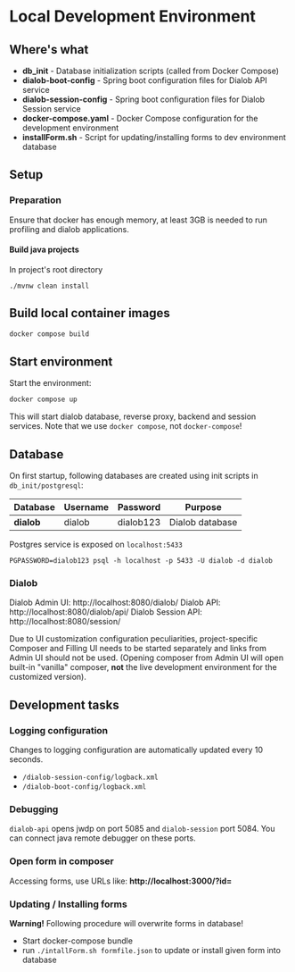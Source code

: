 # Local Development Environment

## Where's what

* **db_init** - Database initialization scripts (called from Docker Compose)
* **dialob-boot-config** - Spring boot configuration files for Dialob API service
* **dialob-session-config** - Spring boot configuration files for Dialob Session service
* **docker-compose.yaml** - Docker Compose configuration for the development environment
* **installForm.sh** - Script for updating/installing forms to dev environment database

## Setup

### Preparation
Ensure that docker has enough memory, at least 3GB is needed to run profiling and dialob applications.

#### Build java projects

In project's root directory

```shell
./mvnw clean install
```

## Build local container images

```bash
docker compose build
```

## Start environment

Start the environment:
```bash
docker compose up
```

This will start dialob database, reverse proxy, backend and session services. Note that we use `docker compose`, not `docker-compose`!

## Database

On first startup, following databases are created using init scripts in `db_init/postgresql`:

| Database   | Username | Password  | Purpose           |
|------------|----------|-----------|-------------------|
| **dialob** | dialob   | dialob123 | Dialob database   |

Postgres service is exposed on `localhost:5433`

```shell
PGPASSWORD=dialob123 psql -h localhost -p 5433 -U dialob -d dialob
```

### Dialob 

Dialob Admin UI: http://localhost:8080/dialob/
Dialob API: http://localhost:8080/dialob/api/
Dialob Session API: http://localhost:8080/session/

Due to UI customization configuration peculiarities, project-specific Composer and Filling UI needs to be started separately and links from Admin UI should not be used. 
(Opening composer from Admin UI will open built-in "vanilla" composer, **not** the live development environment for the customized version).

## Development tasks

### Logging configuration

Changes to logging configuration are automatically updated every 10 seconds. 

 - `/dialob-session-config/logback.xml`
 - `/dialob-boot-config/logback.xml`

### Debugging

`dialob-api` opens jwdp on port 5085 and `dialob-session` port 5084. You can connect java remote debugger on these ports. 

### Open form in composer

Accessing forms, use URLs like: **http://localhost:3000/?id=<formName>**

### Updating / Installing forms

**Warning!** Following procedure will overwrite forms in database!

- Start docker-compose bundle
- run `./intallForm.sh formfile.json` to update or install given form into database
